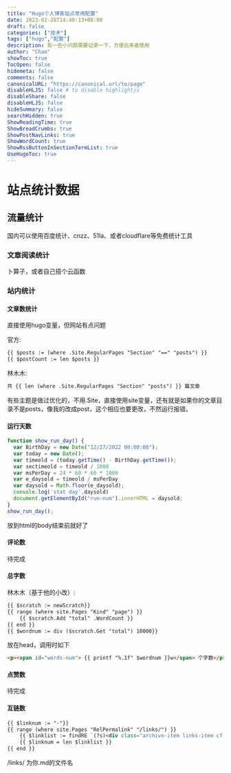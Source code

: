 ```yaml
---
title: "Hugo个人博客站点常用配置"
date: 2023-02-28T14:40:13+08:00
draft: false
categories: ["技术"]
tags: ["hugo","配置"]
description: 有一些小问题需要记录一下，方便后来者使用
author: "Chao"
showToc: true
TocOpen: false
hidemeta: false
comments: false
canonicalURL: "https://canonical.url/to/page"
disableHLJS: false # to disable highlightjs
disableShare: false
disableHLJS: false
hideSummary: false
searchHidden: true
ShowReadingTime: true
ShowBreadCrumbs: true
ShowPostNavLinks: true
ShowWordCount: true
ShowRssButtonInSectionTermList: true
UseHugoToc: true
---
```

# 站点统计数据

## 流量统计

国内可以使用百度统计、cnzz、51la、或者cloudflare等免费统计工具

### 文章阅读统计

卜算子，或者自己搭个云函数

### 站内统计

#### 文章数统计

直接使用hugo变量，但网站有点问题

官方:

```html
{{ $posts := (where .Site.RegularPages "Section" "==" "posts") }}
{{ $postCount := len $posts }}
```

林木木:

```html
共 {{ len (where .Site.RegularPages "Section" "posts") }} 篇文章
```

有些主题是做过优化的，不用.Site，直接使用site变量，还有就是如果你的文章目录不是posts，像我的改成post，这个相应也要更改，不然运行报错。

#### 运行天数

```javascript
function show_run_day() {
  var BirthDay = new Date("12/27/2022 00:00:00");
  var today = new Date();
  var timeold = (today.getTime() - BirthDay.getTime());
  var sectimeold = timeold / 1000
  var msPerDay = 24 * 60 * 60 * 1000
  var e_daysold = timeold / msPerDay
  var daysold = Math.floor(e_daysold);
  console.log('stat day',daysold)
  document.getElementById("run-num").innerHTML = daysold;
}
show_run_day();
```

放到html的body结束前就好了

#### 评论数

待完成

#### 总字数

林木木（基于他的小改）:

```html
{{ $scratch := newScratch}}
{{ range (where site.Pages "Kind" "page") }}
    {{ $scratch.Add "total" .WordCount }}
{{ end }}
{{ $wordnum := div ($scratch.Get "total") 10000}}
```

放在head，调用时如下

```html
<p><span id="words-num"> {{ printf "%.1f" $wordnum }}w</span> 个字数</p>
```

#### 点赞数

待完成

#### 互链数

```html
{{ $linknum := "-"}}
{{ range (where site.Pages "RelPermalink" "/links/") }}
    {{ $linklist := findRE `(?s)<div class="archive-item links-item cf-friends" .*?>.*?</div>` .Content }}
    {{ $linknum = len $linklist }}
{{ end }}
```

/links/ 为你.md的文件名
